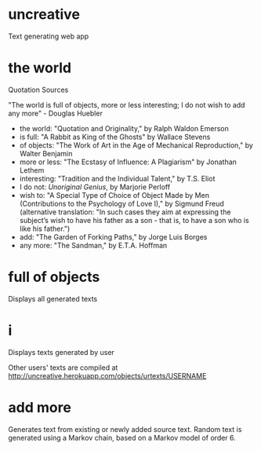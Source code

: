 uncreative
==========

Text generating web app

the world
=========

Quotation Sources

"The world is full of objects, more or less interesting; I do not wish to add any more" - Douglas Huebler

  - the world: "Quotation and Originality," by Ralph Waldon Emerson
  - is full: "A Rabbit as King of the Ghosts" by Wallace Stevens
  - of objects: "The Work of Art in the Age of Mechanical Reproduction," by Walter Benjamin
  - more or less: "The Ecstasy of Influence: A Plagiarism" by Jonathan Lethem
  - interesting: "Tradition and the Individual Talent," by T.S. Eliot
  - I do not: _Unoriginal Genius_, by Marjorie Perloff
  - wish to: "A Special Type of Choice of Object Made by Men (Contributions to the Psychology of Love I)," by Sigmund Freud (alternative translation: "In such cases they aim at expressing the subject’s wish to have his father as a son - that is, to have a son who is like his father.")
  - add: "The Garden of Forking Paths," by Jorge Luis Borges
  - any more: "The Sandman," by E.T.A. Hoffman


full of objects
===============
Displays all generated texts

i
=
Displays texts generated by user

Other users' texts are compiled at http://uncreative.herokuapp.com/objects/urtexts/USERNAME

add more
========

Generates text from existing or newly added source text.
Random text is generated using a Markov chain, based on a Markov model of order 6.